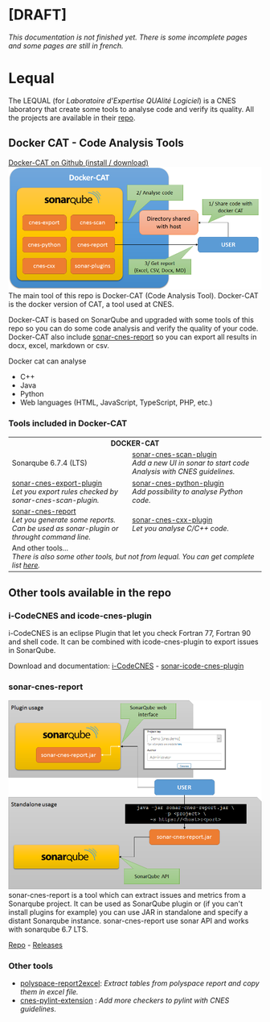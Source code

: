 # [DRAFT]
*This documentation is not finished yet. There is some incomplete pages and some pages are still in french.*

# Lequal

The LEQUAL (for *Laboratoire d'Expertise QUAlité Logiciel*) is a CNES laboratory that 
create some tools to analyse code and verify its quality. All the projects are available
in their [repo](https://github.com/lequal).


## Docker CAT - Code Analysis Tools
[Docker-CAT on Github (install / download)](https://github.com/lequal/docker-cat)
![Docker-CAT](img/docker-cat.png)
The main tool of this repo is Docker-CAT (Code Analysis Tool). Docker-CAT is the docker version of
CAT, a tool used at CNES.

Docker-CAT is based on SonarQube and upgraded with some tools of this repo so you 
can do some code analysis and verify the quality of your code. Docker-CAT also include
[sonar-cnes-report](https://github.com/lequal/sonar-cnes-report) so you can export
all results in docx, excel, markdown or csv.

Docker cat can analyse
- C++
- Java
- Python
- Web languages (HTML, JavaScript, TypeScript, PHP, etc.)


### Tools included in Docker-CAT

<table><tr><th colspan='2'>DOCKER-CAT</th></tr>
        <tr><td>Sonarqube 6.7.4 (LTS)</td>
        <td><a href="https://github.com/lequal/sonar-cnes-scan-plugin">sonar-cnes-scan-plugin</a><br>
        <em>Add a new UI in sonar to start code Analysis with CNES guidelines.</em></td></tr>
        <tr><td><a href="https://github.com/lequal/sonar-cnes-export-plugin">sonar-cnes-export-plugin</a><br>
        <em>Let you export rules checked by sonar-cnes-scan-plugin.</em></td>
        <td><a href="https://github.com/lequal/sonar-cnes-python-plugin">sonar-cnes-python-plugin</a><br />
        <em>Add possibility to analyse Python code.</em></td></tr>
        <tr><td><a href="https://github.com/lequal/sonar-cnes-report">sonar-cnes-report</a>
        <br><em>Let you generate some reports. <br> Can be used as sonar-plugin or throught command line.</em></td>
        <td><a href="https://github.com/lequal/sonar-cnes-python-plugin">sonar-cnes-cxx-plugin</a><br>
        <em>Let you analyse C/C++ code.</em></td></tr>
        <tr><td colspan="2">And other tools...<br />
        <em>There is also some other tools, but not from lequal. You can get complete list  <a href="https://github.com/lequal/docker-cat">here</a>.</em></td></tr>
</table>

## Other tools available in the repo

### i-CodeCNES and icode-cnes-plugin
i-CodeCNES is an eclipse Plugin that let you check Fortran 77, Fortran 90 and shell code. It can be combined with
icode-cnes-plugin to export issues in SonarQube.

Download and documentation: 
[i-CodeCNES](https://github.com/lequal/i-CodeCNES) -
[sonar-icode-cnes-plugin](https://github.com/lequal/sonar-icode-cnes-plugin)

### sonar-cnes-report
![sonar-cnes-report](img/cnes-report.png)
sonar-cnes-report is a tool which can extract issues and metrics from a Sonarqube project. It can be used as SonarQube plugin
or (if you can't install plugins for example) you can use JAR in standalone and specify a distant Sonarqube instance. 
sonar-cnes-report use sonar API and works with sonarqube 6.7 LTS.

[Repo](https://github.com/lequal/sonar-cnes-report) - [Releases](https://github.com/lequal/sonar-cnes-report/releases)

### Other tools
* [polyspace-report2excel](https://github.com/lequal/polyspace-report2excel): _Extract tables from polyspace report and copy them in excel file._
* [cnes-pylint-extension](https://github.com/lequal/cnes-pylint-extension) : _Add more checkers to pylint with CNES guidelines._
